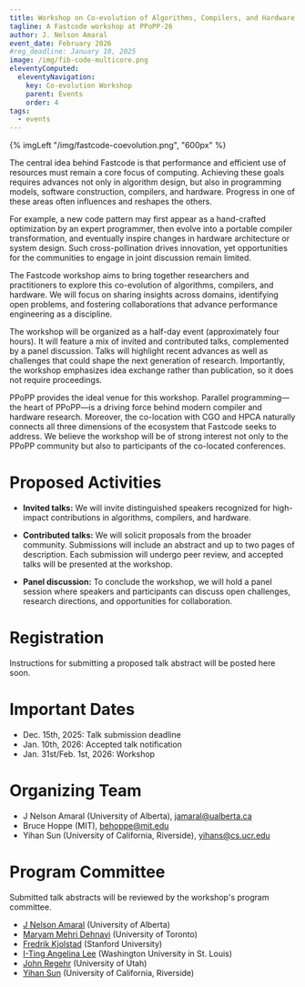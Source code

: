 ```yaml
---
title: Workshop on Co-evolution of Algorithms, Compilers, and Hardware for Performance
tagline: A Fastcode workshop at PPoPP-26
author: J. Nelson Amaral
event_date: February 2026
#reg_deadline: January 10, 2025
image: /img/fib-code-multicore.png
eleventyComputed:
  eleventyNavigation:
    key: Co-evolution Workshop
    parent: Events
    order: 4
tags:
  - events
---
```


{% imgLeft "/img/fastcode-coevolution.png", "600px" %}

The central idea behind Fastcode is that performance and efficient use of resources must remain a core focus of computing. Achieving these goals requires advances not only in algorithm design, but also in programming models, software construction, compilers, and hardware. Progress in one of these areas often influences and reshapes the others.  

For example, a new code pattern may first appear as a hand-crafted optimization by an expert programmer, then evolve into a portable compiler transformation, and eventually inspire changes in hardware architecture or system design. Such cross-pollination drives innovation, yet opportunities for the communities to engage in joint discussion remain limited.  

The Fastcode workshop aims to bring together researchers and practitioners to explore this co-evolution of algorithms, compilers, and hardware. We will focus on sharing insights across domains, identifying open problems, and fostering collaborations that advance performance engineering as a discipline.  

The workshop will be organized as a half-day event (approximately four hours). It will feature a mix of invited and contributed talks, complemented by a panel discussion. Talks will highlight recent advances as well as challenges that could shape the next generation of research. Importantly, the workshop emphasizes idea exchange rather than publication, so it does not require proceedings.  

PPoPP provides the ideal venue for this workshop. Parallel programming—the heart of PPoPP—is a driving force behind modern compiler and hardware research. Moreover, the co-location with CGO and HPCA naturally connects all three dimensions of the ecosystem that Fastcode seeks to address. We believe the workshop will be of strong interest not only to the PPoPP community but also to participants of the co-located conferences.  

# Proposed Activities

-   **Invited talks:** We will invite distinguished speakers recognized
    for high-impact contributions in algorithms, compilers, and
    hardware.

-   **Contributed talks:** We will solicit proposals from the broader
    community. Submissions will include an abstract and up to two pages
    of description. Each submission will undergo peer review, and
    accepted talks will be presented at the workshop.

-   **Panel discussion:** To conclude the workshop, we will hold a panel
    session where speakers and participants can discuss open challenges,
    research directions, and opportunities for collaboration.

# Registration

Instructions for submitting a proposed talk abstract will be posted here soon.

# Important Dates

-   Dec. 15th, 2025: Talk submission deadline
-   Jan. 10th, 2026: Accepted talk notification
-   Jan. 31st/Feb. 1st, 2026: Workshop

# Organizing Team

-   J Nelson Amaral (University of Alberta),
    [jamaral@ualberta.ca](jamaral@ualberta.ca)
-   Bruce Hoppe (MIT), [behoppe@mit.edu](behoppe@mit.edu)
-   Yihan Sun (University of California, Riverside),
    [yihans@cs.ucr.edu](yihans@cs.ucr.edu)

# Program Committee

Submitted talk abstracts will be reviewed by the workshop's program committee.

-   [J Nelson Amaral](https://webdocs.cs.ualberta.ca/~amaral/) (University of Alberta)
-   [Maryam Mehri Dehnavi](https://www.cs.toronto.edu/~mmehride/) (University of Toronto)
-   [Fredrik Kjolstad](https://fredrikbk.com/) (Stanford University)
-   [I-Ting Angelina Lee](https://www.cse.wustl.edu/~angelee/home_page/) (Washington University in St. Louis)
-   [John Regehr](https://users.cs.utah.edu/~regehr/) (University of Utah)
-   [Yihan Sun](https://www.cs.ucr.edu/~yihans/) (University of California, Riverside)
